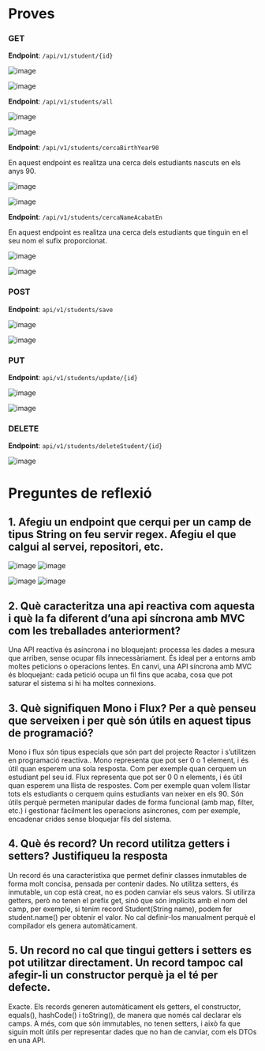 # Proves

### GET

**Endpoint**: `/api/v1/student/{id}`

![image](screenshots/studentsID.png)

![image](screenshots/studentsResultatID.png)

**Endpoint**: `/api/v1/students/all`

![image](screenshots/endpointGetAll.png)

![image](screenshots/studentsALL.png)

**Endpoint**: `/api/v1/students/cercaBirthYear90`

En aquest endpoint es realitza una cerca dels estudiants nascuts en els anys 90.

![image](screenshots/studentsCerca90.png)

![image](screenshots/studentsResultatCerca90.png)


**Endpoint**: `/api/v1/students/cercaNameAcabatEn`

En aquest endpoint es realitza una cerca dels estudiants que tinguin en el seu nom el sufix proporcionat.

![image](screenshots/studentsCercaName.png)

![image](screenshots/studentsResultatCercaName.png)

### POST
**Endpoint**: `api/v1/students/save`

![image](screenshots/studentsPOST.png)

![image](screenshots/studentsResultatPOST.png)

### PUT
**Endpoint**: `api/v1/students/update/{id}`

![image](screenshots/studentsPUT.png)

![image](screenshots/studentsResultatPUT.png)

### DELETE
**Endpoint**: `api/v1/students/deleteStudent/{id}`

![image](screenshots/studentDELETE.png)


# Preguntes de reflexió

## 1. Afegiu un endpoint que cerqui per un camp de tipus String on feu servir regex. Afegiu el que calgui al servei, repositori, etc.
![image](https://github.com/user-attachments/assets/3aca00a9-a654-472f-99f6-3375728196eb)
![image](https://github.com/user-attachments/assets/5fc9b2c8-f27f-462b-a630-30312cc2d57c)

![image](https://github.com/user-attachments/assets/12db2aa7-1f82-4d74-a16c-87da5d4c555a)
![image](https://github.com/user-attachments/assets/336ebd91-b2fb-4e46-ae8e-5ed3b6365779)



## 2. Què caracteritza una api reactiva com aquesta i què la fa diferent d’una api síncrona amb MVC com les treballades anteriorment?
Una API reactiva és asíncrona i no bloquejant: processa les dades a mesura que arriben, sense ocupar fils innecessàriament. És ideal per a entorns amb moltes peticions o operacions lentes. 
En canvi, una API síncrona amb MVC és bloquejant: cada petició ocupa un fil fins que acaba, cosa que pot saturar el sistema si hi ha moltes connexions.

## 3. Què signifiquen Mono i Flux? Per a què penseu que serveixen i per què són útils en aquest tipus de programació?
Mono i flux són tipus especials que són part del projecte Reactor i s’utilitzen en programació reactiva.. 
Mono representa que pot ser 0 o 1 element, i és útil quan esperem una sola resposta. Com per exemple quan cerquem un estudiant pel seu id.
Flux representa que pot ser 0 0 n elements, i és útil quan esperem una llista de respostes. Com per exemple quan volem llistar tots els estudiants o cerquem quins estudiants van neixer en els 90.
Són útils perquè permeten manipular dades de forma funcional (amb map, filter, etc.) i gestionar fàcilment les operacions asíncrones, com per exemple, encadenar crides sense bloquejar fils del sistema.

## 4. Què és record? Un record utilitza getters i setters? Justifiqueu la resposta
Un record és una característixa que permet definir classes inmutables de forma molt concisa, pensada per contenir dades. 
No utilitza setters, és inmutable, un cop està creat, no es poden canviar els seus valors. Si utilirza getters, però no tenen el prefix get, sinó que són implicits amb el nom del camp, per exemple, si tenim record Student(String name), podem fer student.name() per obtenir el valor.
No cal definir-los manualment perquè el compilador els genera automàticament.

## 5. Un record no cal que tingui getters i setters es pot utilitzar directament. Un record tampoc cal afegir-li un constructor perquè ja el té per defecte. 
Exacte. Els records generen automàticament els getters, el constructor, equals(), hashCode() i toString(), de manera que només cal declarar els camps.
A més, com que són immutables, no tenen setters, i això fa que siguin molt útils per representar dades que no han de canviar, com els DTOs en una API.

